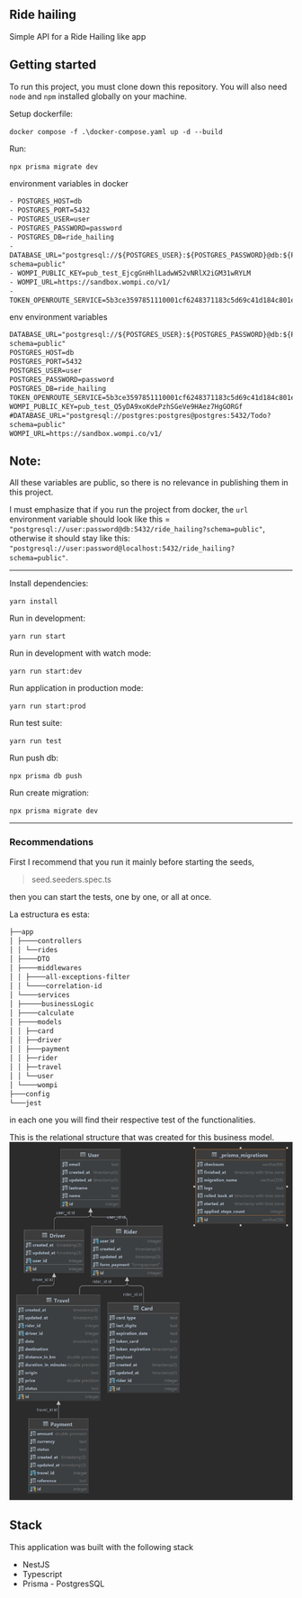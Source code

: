 ## Ride hailing

Simple API for a Ride Hailing like app

## Getting started

To run this project, you must clone down this repository. You will also need `node` and `npm` installed globally on your machine.

Setup dockerfile:

`docker compose -f .\docker-compose.yaml up -d --build`

Run:

`npx prisma migrate dev`

environment variables in docker
````
- POSTGRES_HOST=db
- POSTGRES_PORT=5432
- POSTGRES_USER=user
- POSTGRES_PASSWORD=password
- POSTGRES_DB=ride_hailing
- DATABASE_URL="postgresql://${POSTGRES_USER}:${POSTGRES_PASSWORD}@db:${POSTGRES_PORT}/${POSTGRES_DB}?schema=public"
- WOMPI_PUBLIC_KEY=pub_test_EjcgGnHhlLadwW52vNRlX2iGM31wRYLM
- WOMPI_URL=https://sandbox.wompi.co/v1/
- TOKEN_OPENROUTE_SERVICE=5b3ce3597851110001cf6248371183c5d69c41d184c801efce72e411
````

env environment variables

````
DATABASE_URL="postgresql://${POSTGRES_USER}:${POSTGRES_PASSWORD}@db:${POSTGRES_PORT}/${POSTGRES_DB}?schema=public"
POSTGRES_HOST=db
POSTGRES_PORT=5432
POSTGRES_USER=user
POSTGRES_PASSWORD=password
POSTGRES_DB=ride_hailing
TOKEN_OPENROUTE_SERVICE=5b3ce3597851110001cf6248371183c5d69c41d184c801efce72e411
WOMPI_PUBLIC_KEY=pub_test_Q5yDA9xoKdePzhSGeVe9HAez7HgGORGf
#DATABASE_URL="postgresql://postgres:postgres@postgres:5432/Todo?schema=public"
WOMPI_URL=https://sandbox.wompi.co/v1/

````
## Note:
All these variables are public, so there is no relevance in publishing them in this project.

I must emphasize that if you run the project from docker, the `url` environment variable should look like this = `"postgresql://user:password@db:5432/ride_hailing?schema=public"`, otherwise it should stay like this:  `"postgresql://user:password@localhost:5432/ride_hailing?schema=public"`.

---

Install dependencies:

`yarn install`

Run in development:

`yarn run start`

Run in development with watch mode:

`yarn run start:dev`

Run application in production mode:

`yarn run start:prod`

Run test suite:

`yarn run test`

Run push db:

`npx prisma db push`

Run create migration:

`npx prisma migrate dev`

---
### Recommendations
First I recommend that you run it mainly before starting the seeds,

> seed.seeders.spec.ts

then you can start the tests, one by one, or all at once.

La estructura es esta:
``` 
├──app
│ ├────controllers
│ │ └──rides
│ ├────DTO
│ ├────middlewares
│ │ ├────all-exceptions-filter
│ │ └────correlation-id
│ └────services
│ ├─────businessLogic
│ ├────calculate
│ ├────models
│ │ ├──card
│ │ ├──driver
│ │ ├───payment
│ │ ├──rider
│ │ ├──travel
│ │ └──user
│ └────wompi
├───config
└───jest

```

in each one you will find their respective test of the functionalities.

This is the relational structure that was created for this business model.
![img.png](img.png)



## Stack

This application was built with the following stack

- NestJS
- Typescript
- Prisma
  - PostgresSQL